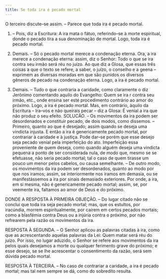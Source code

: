```yaml
---
title: Se toda ira é pecado mortal
---
```


O terceiro discute–se assim. – Parece que toda ira é pecado mortal.  

1. – Pois, diz a Escritura: A ira mata o fátuo, referindo–se à morte espiritual, donde o pecado tira a sua denominação de mortal. Logo, toda ira é pecado mortal.  

2. Demais. – Só o pecado mortal merece a condenação eterna. Ora, a ira merece a condenação eterna: assim, diz o Senhor: Todo o que se ira contra seu irmão será réu no juízo. Ao que diz a Glosa, que essas três coisas a que o texto se refere, a saber, o juízo, o conselho e a geena – exprimem as diversas moradas em que são punidos os diversos gêneros de pecado na condenação eterna. Logo, a ira é pecado mortal.  

3. Demais. – Tudo o que contraria a caridade, como claramente o diz Jerônimo comentando aquilo do Evangelho: Quem se ira r contra seu irmão, etc., onde ensina ser este procedimento contrário ao amor do próximo. Logo, a ira é pecado mortal.  Mas, em contrário, àquilo da Escritura – Ira–vos e não queirais pecar – diz a Glosa: É venial a ira que não produz o seu efeito.  SOLUCÃO. – Os movimentos da ira podem ser desordenados e constituir pecado, de dois modos, como dissemos. – Primeiro, quanto ao que é desejado; assim quando se deseja uma vindicta injusta. E então a ira é genericamente pecado mortal, por contrariar à caridade e à justiça. Pode dar–se porém que esse desejo seja pecado venial pela imperfeição do ato. Imperfeição essa proveniente de quem deseja, como quando alguém deseja uma vindicta pequena a ponto de ser considerada nula, de modo que, mesmo se se efetuasse, não seria pecado mortal; tal o caso de quem tirasse um pouco um menor pelos cabelos, ou causa semelhante. – De outro modo, os movimentos da ira podem ser desordenados, quanto ao modo por que nos iramos; assim, se interiormente nos iramos em demasia, ou se manifestássemos a ira por sinais demasiado exteriores. Por onde, a ira, em si mesma, não é genericamente pecado mortal; assim, se, por veemente ira, faltamos ao amor de Deus e do próximo.  

DONDE A RESPOSTA À PRIMEIRA OBJEÇÃO. – Do lugar citado não se conclui que toda ira seja pecado mortal; mas, que os estultos, por iracúndia, morrem espiritualmente, por caírem em certos pecados mortais; como a blasfémia contra Deus ou a injúria contra o próximo, por não refrearem pela razão os movimentos da ira.  

RESPOSTA À SEGUNDA. – O Senhor aplicou as palavras citadas à ira, como que as acrescentando aquelas palavras da Lei: Quem matar será réu do juízo. Por isso, no lugar aduzido, o Senhor se refere aos movimentos da ira pelos quais desejamos a morte ou qualquer ferimento grave do próximo; e esse desejo, se se lhe acrescentar o consentimento da razão, será sem dúvida pecado mortal.  

RESPOSTA À TERCEIRA. – No caso de contrariar a caridade, a ira é pecado mortal; mas tal nem sempre se dá, como do sobredito resulta.